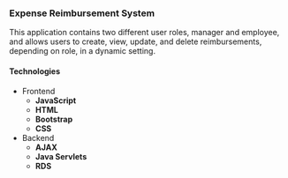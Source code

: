 <h3>Expense Reimbursement System</h3>
This application contains two different user roles, manager and employee, and allows users to create, view, update, and delete reimbursements, depending on role, in a dynamic setting.
<h4>Technologies</h4>
<ul>
  <li>Frontend
    <ul>
      <li><strong>JavaScript</strong></li>
      <li><strong>HTML</strong></li>
      <li><strong>Bootstrap</strong></li>
      <li><strong>CSS</strong></li>
    </ul>
  </li>
  <li>Backend
    <ul>
      <li><strong>AJAX</strong></li>
      <li><strong>Java Servlets</strong></li>
      <li><strong>RDS</strong></li>
    </ul>
   </li>
  </ul>
  
